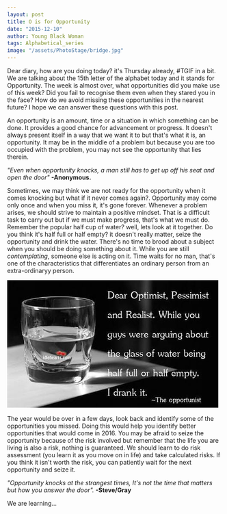 ```yaml
---
layout: post
title: O is for Opportunity
date: "2015-12-10"
author: Young Black Woman
tags: Alphabetical_series
image: "/assets/PhotoStage/bridge.jpg"
---
```


Dear diary, how are you doing today? it's Thursday already, #TGIF in a bit. We are talking about the 15th letter of the alphabet today and it stands for Opportunity. The week is almost over, what opportunities did you make use of this week? Did you fail to recognise them even when they stared you in the face? How do we avoid missing these opportunities in the nearest future? I hope we can answer these questions with this post.

An opportunity is an amount, time or a situation in which something can be done. It provides a good chance for advancement or progress. It doesn't always present itself in a way that we want it to but that's what it is, an opportunity. It may be in the middle of a problem but because you are too occupied with the problem, you may not see the opportunity that lies therein.

*"Even when opportunity knocks, a man still has to get up off his seat and open the door"* **-Anonymous.**

Sometimes, we may think we are not ready for the opportunity when it comes knocking but what if it never comes again?. Opportunity may come only once and when you miss it, it's gone forever. Whenever a problem arises, we should strive to maintain a positive mindset. That is a difficult task to carry out but if we must make progress, that's what we must do. Remember the popular half cup of water? well, lets look at it together. Do you think it's half full or half empty? it doesn't really matter, seize the opportunity and drink the water. There's no time to brood about a subject when you should be doing something about it. While you are still *contemplating*, someone else is acting on it. Time waits for no man, that's one of the characteristics that differentiates an ordinary person from an extra-ordinaryy person.  

![The Opportunist in action](/assets/images/opportunist.jpg)

The year would be over in a few days, look back and identify some of the opportunities you missed. Doing this would help you identify better opportunities that would come in 2016. You may be afraid to seize the opportunity because of the risk involved but remember that the life you are living is also a risk, nothing is guaranteed. We should learn to do risk assessment (you learn it as you move on in life) and take calculated risks. If you think it isn't worth the risk, you can patiently wait for the next opportunity and seize it.

*"Opportunity knocks at the strangest times, It's not the time that matters but how you answer the door".* **-Steve/Gray**


We are learning...
